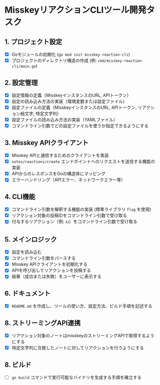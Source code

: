 # MisskeyリアクションCLIツール開発タスク

## 1. プロジェクト設定
- [x] Goモジュールの初期化 (`go mod init misskey-reaction-cli`)
- [x] プロジェクトのディレクトリ構造の作成 (例: `cmd/misskey-reaction-cli/main.go`)

## 2. 設定管理
- [x] 設定情報の定義（MisskeyインスタンスのURL, APIトークン）
- [x] 設定の読み込み方法の実装（環境変数または設定ファイル）
- [x] 設定ファイルの定義（MisskeyインスタンスのURL, APIトークン, リアクション絵文字, 特定文字列）
- [x] 設定ファイルの読み込み方法の実装（YAMLファイル）
- [x] コマンドライン引数でどの設定ファイルを使うか指定できるようにする

## 3. Misskey APIクライアント
- [x] Misskey APIと通信するためのクライアントを実装
- [x] `notes/reactions/create` エンドポイントへのリクエストを送信する機能の実装
- [x] APIからのレスポンスをGoの構造体にマッピング
- [x] エラーハンドリング（APIエラー、ネットワークエラー等）

## 4. CLI機能
- [x] コマンドライン引数を解釈する機能の実装 (標準ライブラリ `flag` を使用)
- [x] リアクション対象の投稿IDをコマンドライン引数で受け取る
- [x] 付与するリアクション（例: `👍`）をコマンドライン引数で受け取る

## 5. メインロジック
- [x] 設定を読み込む
- [x] コマンドライン引数をパースする
- [x] Misskey APIクライアントを初期化する
- [x] APIを呼び出してリアクションを投稿する
- [x] 結果（成功または失敗）をユーザーに表示する

## 6. ドキュメント
- [x] `README.md` を作成し、ツールの使い方、設定方法、ビルド手順を記述する

## 8. ストリーミングAPI連携
- [x] リアクション対象のノートはmisskeyのストリーミングAPIで取得するようにする
- [x] 特定文字列に合致したノートに対してリアクションを行うようにする

## 8. ビルド
- [ ] `go build` コマンドで実行可能なバイナリを生成する手順を確立する
